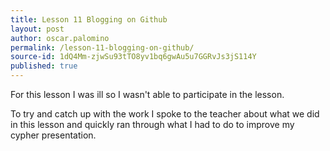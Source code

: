 ```yaml
---
title: Lesson 11 Blogging on Github
layout: post
author: oscar.palomino
permalink: /lesson-11-blogging-on-github/
source-id: 1dQ4Mm-zjwSu93tTO8yv1bq6gwAu5u7GGRvJs3jS114Y
published: true
---
```

For this lesson I was ill so I wasn't able to participate in the lesson.

To try and catch up with the work I spoke to the teacher about what we did in this lesson and quickly ran through what I had to do to improve my cypher presentation.

